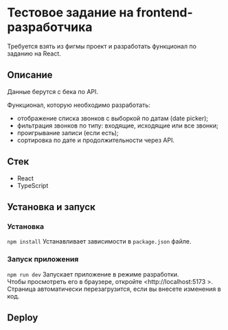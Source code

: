 # Тестовое задание на frontend-разработчика

Требуется взять из фигмы проект и разработать функционал по заданию на React.

## Описание

Данные берутся с бека по API.

Функционал, которую необходимо разработать:

- отображение списка звонков с выборкой по датам (date picker);
- фильтрация звонков по типу: входящие, исходящие или все звонки;
- проигрывание записи (если есть);
- сортировка по дате и продолжительности через API.

## Стек

- React
- TypeScript

## Установка и запуск

### Установка

`npm install`
Устанавливает зависимости в `package.json` файле.

### Запуск приложения

`npm run dev`
Запускает приложение в режиме разработки.  
Чтобы просмотреть его в браузере, откройте <http://localhost:5173 >. Страница автоматически перезагрузится, если вы внесете изменения в код.

## Deploy
